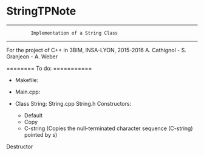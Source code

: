 # StringTPNote
---------------------------------------------------------------------
             Implementation of a String Class    
---------------------------------------------------------------------

For the project of C++ in 3BIM, INSA-LYON, 2015-2016
A. Cathignol - S. Granjeon - A. Weber

======== To do: ===========

- Makefile:

- Main.cpp:

- Class String: String.cpp String.h
Constructors:
  - Default
  - Copy
  - C-string (Copies the null-terminated character sequence (C-string) pointed by s)

Destructor
